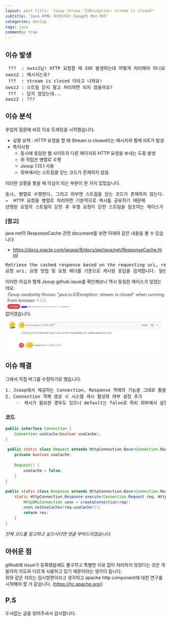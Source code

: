 ```yaml
---
layout: post title: 'Jsoup throws "IOException: stream is closed"'
subtitle: 'Java HTML 라이브러리 Jsoup의 캐시 처리'
categories: devlog 
tags: java 
comments: true
---
```


## 이슈 발생

<pre>
 ???  : swsz2님! HTTP 요청할 때 IOE 발생하는데 어떻게 처리해야 하나요?   
swsz2 : 메시지는요?
 ???  : stream is closed 이라고 나와요!  
swsz2 : 스트림 닫지 말고 처리하면 되지 않을까요?
 ???  : 닫지 않았는데...
swsz2 : ???
</pre>

## 이슈 분석

후임의 질문에 바로 이슈 트래킹을 시작했습니다.

- 상황 요약 : HTTP 요청을 할 때 Stream is closed라는 메시지와 함께 IOE가 발생
- 특이사항
    - 동시에 동일한 웹 사이트의 다른 페이지로 HTTP 요청을 보내는 도중 발생
    - 위 작업은 병렬로 수행
    - Jsoup 1.13.1 사용
    - 외부에서는 스트림을 닫는 코드가 존재하지 않음
      <br />

이러한 상황을 봤을 때 의심이 되는 부분이 한 가지 있었습니다.
<pre>
동시, 병렬로 수행한다, 그리고 외부엔 스트림을 닫는 코드가 존재하지 않는다.
→  HTTP 요청을 병렬로 처리하면 기본적으로 캐시를 공유하기 때문에
선행된 요청의 스트림이 닫힌 후 후행 요청이 닫힌 스트림을 참조하는 케이스가 발생하지 않을까?</pre>  

### [참고]

java net의 ResponseCache 관련 document를 보면 아래와 같은 내용을 볼 수 있습니다.

- https://docs.oracle.com/javase/8/docs/api/java/net/ResponseCache.html

<pre>
Retrieve the cached response based on the requesting uri, request method and request headers. Typically this method is called by the protocol handler before it sends out the request to get the network resource. If a cached response is returned, that resource is used instead.
요청 uri, 요청 방법 및 요청 헤더를 기준으로 캐시된 응답을 검색합니다. 일반적으로 이 메서드는 네트워크 리소스를 가져오기 위한 요청을 전송하기 전에 프로토콜 처리기에 의해 호출됩니다. 캐시된 응답이 반환되면 해당 리소스가 대신 사용됩니다.
</pre> 


이러한 의심과 함께 Jsoup github issue를 확인해보니 역시 동일한 케이스가 있었는데요.
![jsoup-stream-is-closed-issue-open](../assets/img/post/jsoup-stream-is-closed-issue-open.png)
없어졌습니다.
![jsoup-stream-is-closed-issue-closed](../assets/img/post/jsoup-stream-is-closed-issue-closed.png)

## 이슈 해결

그래서 직접 버그를 수정하기로 했습니다.

<pre>
1. Jsoup에서 제공하는 Connection, Response 객체의 기능을 그대로 활용하기 위해 usermodel 패키지에 기능 이관
2. Connection 객체 생성 시 시스템 캐시 활성화 여부 설정 추가
    -  캐시가 필요한 경우도 있으니 default는 false로 하되 외부에서 설정할 수 있게 한다.
</pre>

### 코드

```java
public interface Connection {
    Connection useCache(boolean useCache);
}
```

```java
 public static class Request extends HttpConnection.Base<Connection.Request> implements Connection.Request {
    private boolean useCache;

    Request() {
        useCache = false;
    }
}
```

```java
public static class Response extends HttpConnection.Base<Connection.Response> implements Connection.Response {
    static HttpConnection.Response execute(Connection.Request req, HttpConnection.Response previousResponse) throws IOException {
        HttpURLConnection conn = createConnection(req);
        conn.setUseCaches(req.useCache());
        return res;
    }
}
```

*전체 코드를 참고하고 싶으시다면 댓글 부탁드리겠습니다.*

## 아쉬운 점

github에 issue가 등록됐음에도 불구하고 특별한 이유 없이 처리하지 않았다는 것은 개발자의 의도와 다르게 사용하고 있기 때문이라는 생각이 듭니다.  
위와 같은 처리는 임시방편이라고 생각하고 apache http component에 대한 연구를 시작해야 할 거 같습니다. (https://hc.apache.org/)

## P.S

두서없는 글을 읽어주셔서 감사합니다.  